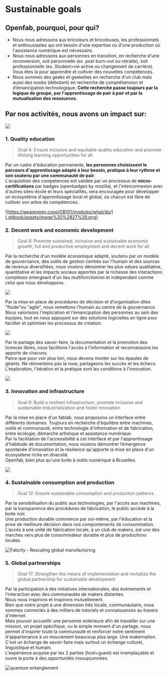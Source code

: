# Sustainable goals

## Openfab, pourquoi, pour qui?

* Nous nous adressons aux bricoleurs et bricoleuses, les professionnels et enthousiastes qui ont besoin d'une expertise ou d'une production où l'assistance numérique est nécessaire.
* Nous nous adressons aux personnes en transition, en recherche d'une reconversion, soit personnelle \(ex. post burn-out ou retraite\), soit professionnelle \(ex. Student&gt;vie active ou changement de carrière\). Vous êtes là pour apprendre et cultiver des nouvelles compétences.
* Nous sommes des geeks et geekettes en recherche d'un club mais aussi des noobs \(débutant\) en recherche de compréhension et d’émancipation technologique.  **Cette recherche passe toujours par la logique de groupe, par l'apprentissage de pair à pair et par la mutualisation des ressources.**

## Par nos activités, nous avons un impact sur: 

![](https://user-images.githubusercontent.com/12049360/68319787-26ec5f00-00bf-11ea-96fd-985e02c4fdb5.jpg)



### **1. Quality education**

> Goal 4: Ensure inclusive and equitable quality education and promote lifelong learning opportunities for all

Par un cadre d'éducation permanente, **les personnes choisissent le parcours d'apprentissage adapté à leur besoin, pratique à leur rythme et son soutenu par une communauté de pair**.   
L'acquisition des compétences est validée par un processus de **micro-certifications** par badges \(openbadges by mozilla\), et l'interconnexion avec d'autres sites-école et leurs spécialités, sera encouragée pour développer un écosystème d'apprentissage local et global, où chacun est libre de cultiver son arbre de compétences.

![https://weareopen.coop/OB101/modules/what/do/](.gitbook/assets/image%20%2827%29.png)

###  2. **Decent work and economic development**

> Goal 8: Promote sustained, inclusive and sustainable economic growth, full and productive employment and decent work for all

Par la recherche d'un modèle économique adapté, soutenu par un modèle de gouvernance, des outils de gestion centrés sur l'humain et des sources de revenus diversifiées, nous voulons démontrer les plus values qualitative, quantitative et les impacts sociaux apportés par la richesse des interactions complexes émergeant d'un lieu multifonctionnel et indépendant comme celui que nous développons. 

![](.gitbook/assets/image%20%2823%29.png)

Par la mise en place de procédures de décision et d'organisation dites "fluide"ou "agile", nous remettons l'humain au centre de la gouvernance.  
Nous valorisons l'implication et l'émancipation des personnes au sein des équipes, tout en nous appuyant sur des solutions logicielles en ligne pour faciliter et optimiser les processus de création. 

![](.gitbook/assets/image%20%2821%29.png)

Par le partage des savoir-faire, la documentation et la promotion des licences libres, nous facilitons l'accès à l'information et reconnaissons les apports de chacuns.   
Parce que pour voir plus loin, nous devons monter sur les épaules de géants. Ne réinventons pas la roue, partageons les succès et les échecs. L'exploration, l'itération et la pratique sont les conditions à l'innovation.  

![](.gitbook/assets/image%20%281%29.png)

###  3. **Innovation and infrastructure**

> Goal 9: Build a resilient infrastructure, promote inclusive and sustainable industrialization and foster innovation

Par la mise en place d'un fablab, nous proposons un interface entre différents domaines. Toujours en recherche d'équilibre entre machines, outils et communauté, entre technologie d'information et de fabrication, entre écologie, démarche artistique et assistance numérique.   
Par la facilitation de l'accessibilité à cet interface et par l'apprentissage d'habitude de documentation, nous voulons démontrer l’émergence spontanée d'innovation et la résilience qu'apporte la mise en place d'un écosystème riche en diversité.   
Openfab, bien plus qu'une boite à outils numérique à Bruxelles.

![](.gitbook/assets/image%20%282%29.png)

### **4. Sustainable consumption and production**

> Goal 12: Ensure sustainable consumption and production patterns

Par la sensibilisation du public aux technologies, par l'accès aux machines, par la transparence des procédures de fabrication, le public accède à la boite noir.  
Une production durable commence par soi-même, par l'éducation et la prise de meilleure décision dans nos comportements de consommation.  
L'accès à une unité de fabrication locale, à un club de makers, est une des marches vers plus de consommateur durable et plus de productions locales.

![Fabcity - Rescaling global manufacturing](.gitbook/assets/image%20%283%29.png)

### **5. Global partnerships**

> Goal 17: Strengthen the means of implementation and revitalize the global partnership for sustainable development

Par la participation à des initiatives internationales, des événements et l'interaction avec des communautés de makers distantes.   
Nous nous inspirons et inspirons mutuellement.   
Bien que notre projet a une dimension très locale, communautaire, nous sommes connectés à des milliers de tutoriels et connaissances au travers d'internet.   
Mais pouvoir accueillir une personne extérieure afin de travailler sur une mission, un projet spécifique, ou le simple moment d'un partage, nous permet d'inspirer toute la communauté et renforcer notre sentiment d'appartenance à un mouvement beaucoup plus large. Une makernation.  
C'est un échange de savoir-faire mais surtout un échange culturel, linguistique et humain.   
L'expérience acquise par les 2 parties \(host+guest\) est irremplaçable et ouvre la porte à des opportunités insoupçonnées.

![quantum entanglement](.gitbook/assets/image%20%2819%29.png)

